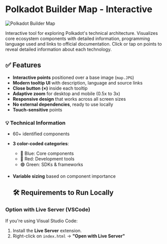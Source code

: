 # Polkadot Builder Map - Interactive

![Polkadot Builder Map](images/map.JPG)

Interactive tool for exploring Polkadot's technical architecture. 
Visualizes core ecosystem components with detailed information, programming language used and links to official documentation.
Click or tap on points to reveal detailed information about each technology.

## ✅ Features

- **Interactive points** positioned over a base image (`map.JPG`)
- **Modern tooltip UI** with description, language and source links
- **Close button (×)** inside each tooltip
- **Adaptive zoom** for desktop and mobile (0.5x to 3x)
- **Responsive design** that works across all screen sizes
- **No external dependencies**, ready to use locally
- **Touch-sensitive** points

### 💡 Technical Information
- 60+ identified components
- **3 color-coded categories**:
  - 🔵 Blue: Core components
  - 🔴 Red: Development tools
  - 🟢 Green: SDKs & frameworks
- **Variable sizing** based on component importance

  ## 🛠 Requirements to Run Locally

### Option with Live Server (VSCode)

If you're using Visual Studio Code:

1. Install the **Live Server** extension.
2. Right-click on `index.html` → **"Open with Live Server"**
